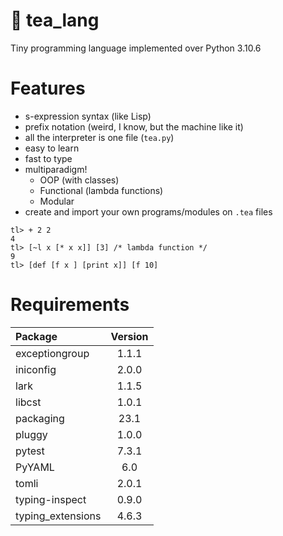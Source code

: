 # 🍵 tea_lang 
Tiny programming language implemented over Python 3.10.6

# Features
- s-expression syntax (like Lisp)
- prefix notation (weird, I know, but the machine like it)
- all the interpreter is one file (`tea.py`)
- easy to learn
- fast to type
- multiparadigm!
  - OOP (with classes)
  - Functional (lambda functions)
  - Modular
- create and import your own programs/modules on `.tea` files

```
tl> + 2 2
4
tl> [~l x [* x x]] [3] /* lambda function */
9
tl> [def [f x ] [print x]] [f 10]
```

# Requirements

|Package            |Version|
|:------------------|:-----:|
| exceptiongroup    | 1.1.1 |
| iniconfig         | 2.0.0 |
| lark              | 1.1.5 |
| libcst            | 1.0.1 |
| packaging         | 23.1  |
| pluggy            | 1.0.0 |
| pytest            | 7.3.1 |
| PyYAML            | 6.0   |
| tomli             | 2.0.1 |
| typing-inspect    | 0.9.0 |
| typing_extensions | 4.6.3 |
